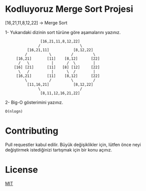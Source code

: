 # Kodluyoruz Merge Sort Projesi

[16,21,11,8,12,22] -> Merge Sort

1- Yukarıdaki dizinin sort türüne göre aşamalarını yazınız.

```
                [16,21,11,8,12,22]
               /                  \
          [16,21,11]           [8,12,22]
         /          \         /         \
     [16,21]       [11]    [8,12]      [22]
      /   \          |      /  \        |
    [16] [21]      [11]   [8] [12]     [22]
      \   /          |      \  /        |
     [16,21]       [11]    [8,12]      [22]
         \          /         \         /
          [11,16,21]           [8,12,22]
               \                  /
                [8,11,12,16,21,22]
```

 2- Big-O gösterimini yazınız.

 ```
 O(nlogn)
 ```

# Contributing

Pull requestler kabul edilir. Büyük değişiklikler için, lütfen önce neyi değiştirmek istediğinizi tartışmak için bir konu açınız.

# License

[MIT](https://choosealicense.com/licenses/mit/)